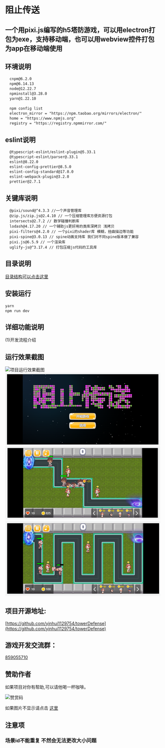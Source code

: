 # 阻止传送 

## 一个用pixi.js编写的h5塔防游戏，可以用electron打包为exe，支持移动端，也可以用webview控件打包为app在移动端使用

## 环境说明 

```
  cnpm@6.2.0  
  npm@6.14.13  
  node@12.22.7  
  npminstall@3.28.0  
  yarn@1.22.10  
  
  npm config list  
  electron_mirror = "https://npm.taobao.org/mirrors/electron/"  
  home = "https://www.npmjs.org"  
  registry = "https://registry.npmmirror.com/"  
```

## eslint说明

```
  @typescript-eslint/eslint-plugin@5.33.1  
  @typescript-eslint/parser@.33.1  
  eslint@8.22.0  
  eslint-config-prettier@8.5.0  
  eslint-config-standard@17.0.0  
  eslint-webpack-plugin@3.2.0  
  prettier@2.7.1  
```

## 关键库说明

```
  @pixi/sound@^4.3.3 //一个声音管理库
  @zip.js/zip.js@2.4.10 // 一个压缩管理库方便资源打包
  intersects@2.7.2 // 数学碰撞判断库
  lodash@4.17.20 // 一个辅助js更好用的类库深拷贝 浅拷贝
  pixi-filters@4.2.0 // 一个pixi的shader库 模糊，扭曲描边等功能
  pixi-spine@3.0.13 // spine动画支持库 我们对不同spine版本做了兼容
  pixi.js@6.5.9 // 一个渲染库
  uglify-js@^3.17.4 // 打包压缩js代码的工具库
```
<!--  -->

## 目录说明


[目录结构可以点击这里](https://github.com/yinhui1129754/towerDefense/blob/main/md/dirstatus.md)
<!-- <details open>
<summary>towerDefense</summary>

.eslintignore $\color{#248b24}{eslint排除目录}$   
.eslintrc.js $\color{#248b24}{eslint配置目录}$   
.gitignore $\color{#248b24}{git排除目录}$   
package.json $\color{#248b24}{包引用文件}$   
README.md $\color{#248b24}{readme文件}$   
tsconfig.json $\color{#248b24}{ts配置文件}$   
typedoc.json $\color{#248b24}{typedoc 文档自动生成配置文件}$  
webpack.config.gen.js $\color{#248b24}{gameData.bin 生成项目}$  
webpack.config.js  $\color{#248b24}{游戏运行配置项}$  
webpack.config.plist.js $\color{#248b24}{plist查看项目}$  
webpack.config.tiled.js $\color{#248b24}{地图编辑器项目}$  
yarn.lock $\color{#248b24}{yarn记录文件}$  

  <details>
  <summary>.vscode</summary>

  settings.json $\color{#248b24}{vscode项目设置项}$   
  </details>

  <details>
  <summary>build</summary>

  build.js $\color{#248b24}{项目打包nodejs脚本 移动静态资源}$   
  docs.js $\color{#248b24}{文档打包nodejs脚本}$   
  </details>

</details> -->



## 安装运行 
```
yarn  
npm run dev  
```

## 详细功能说明

(1)开发流程介绍

## 运行效果截图
![项目运行效果截图](https://github.com/yinhui1129754/towerDefense/blob/main/mdImg/test2.gif?raw=true)  
![项目运行效果截图](https://github.com/yinhui1129754/towerDefense/blob/main/mdImg/2.png?raw=true) 
![项目运行效果截图](https://github.com/yinhui1129754/towerDefense/blob/main/mdImg/1.png?raw=true) 
![项目运行效果截图](https://github.com/yinhui1129754/towerDefense/blob/main/mdImg/3.png?raw=true) 

## 项目开源地址:  

[https://github.com/yinhui1129754/towerDefense](https://github.com/yinhui1129754/towerDefense)

## 游戏开发交流群：

[859055710](http://qm.qq.com/cgi-bin/qm/qr?_wv=1027&k=8l4Sl2HGMKbP2hl8TWkwgY-IiMMwbwJp&authKey=DGnVHlpdqlyyRphG1XtEpuVKWkRXTlGSixRMeKLyuZkoGy%2BsYzOfjKzij0KBJYba&noverify=0&group_code=859055710)

## 赞助作者

如果项目对你有帮助,可以请他喝一杯咖啡。  

![赞赏码](https://images.cnblogs.com/cnblogs_com/huihuishijie/1867967/o_230615140052_zsm.png)

如果图片不显示请点击 [这里](https://yinhui1129754.coding.net/public/source/image/git/files/master/zsm.jpg)

## 注意项

### 场景id不能重复 不然会无法更改大小问题


